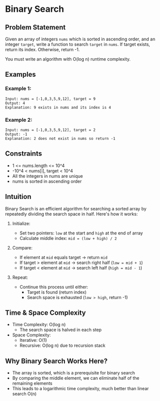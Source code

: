 # Binary Search

## Problem Statement
Given an array of integers `nums` which is sorted in ascending order, and an integer `target`, write a function to search `target` in `nums`. If target exists, return its index. Otherwise, return -1.

You must write an algorithm with O(log n) runtime complexity.

## Examples

### Example 1:
```
Input: nums = [-1,0,3,5,9,12], target = 9
Output: 4
Explanation: 9 exists in nums and its index is 4
```

### Example 2:
```
Input: nums = [-1,0,3,5,9,12], target = 2
Output: -1
Explanation: 2 does not exist in nums so return -1
```

## Constraints
- 1 <= nums.length <= 10^4
- -10^4 < nums[i], target < 10^4
- All the integers in nums are unique
- nums is sorted in ascending order

## Intuition
Binary Search is an efficient algorithm for searching a sorted array by repeatedly dividing the search space in half. Here's how it works:

1. Initialize:
   - Set two pointers: `low` at the start and `high` at the end of array
   - Calculate middle index: `mid = (low + high) / 2`

2. Compare:
   - If element at `mid` equals target → return `mid`
   - If target > element at `mid` → search right half (`low = mid + 1`)
   - If target < element at `mid` → search left half (`high = mid - 1`)

3. Repeat:
   - Continue this process until either:
     - Target is found (return index)
     - Search space is exhausted (`low > high`, return -1)

## Time & Space Complexity
- Time Complexity: O(log n)
  - The search space is halved in each step
- Space Complexity: 
  - Iterative: O(1)
  - Recursive: O(log n) due to recursion stack

## Why Binary Search Works Here?
- The array is sorted, which is a prerequisite for binary search
- By comparing the middle element, we can eliminate half of the remaining elements
- This leads to a logarithmic time complexity, much better than linear search O(n)
